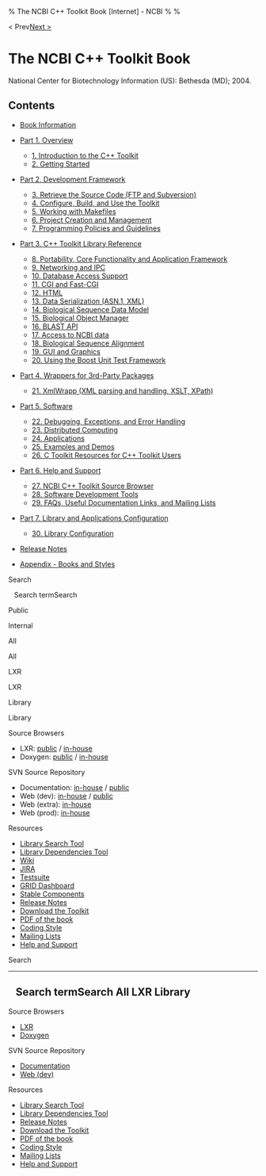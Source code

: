 % The NCBI C++ Toolkit Book [Internet] - NCBI
% 
% 

\< Prev[Next \>](toolkit.fm.html "Next page")

The NCBI C++ Toolkit Book
=========================

National Center for Biotechnology Information (US): Bethesda (MD); 2004.

Contents
--------

-   [Book Information](toolkit.fm.html)
-   [Part 1. Overview](part1.html)
    -   [1. Introduction to the C++ Toolkit](ch_intro.html)
    -   [2. Getting Started](ch_start.html)

-   [Part 2. Development Framework](part2.html)
    -   [3. Retrieve the Source Code (FTP and
        Subversion)](ch_getcode_svn.html)
    -   [4. Configure, Build, and Use the Toolkit](ch_config.html)
    -   [5. Working with Makefiles](ch_build.html)
    -   [6. Project Creation and Management](ch_proj.html)
    -   [7. Programming Policies and Guidelines](ch_style.html)

-   [Part 3. C++ Toolkit Library Reference](part3.html)
    -   [8. Portability, Core Functionality and Application
        Framework](ch_core.html)
    -   [9. Networking and IPC](ch_conn.html)
    -   [10. Database Access Support](ch_dbapi.html)
    -   [11. CGI and Fast-CGI](ch_cgi.html)
    -   [12. HTML](ch_html.html)
    -   [13. Data Serialization (ASN.1, XML)](ch_ser.html)
    -   [14. Biological Sequence Data Model](ch_datamod.html)
    -   [15. Biological Object Manager](ch_objmgr.html)
    -   [16. BLAST API](ch_blast.html)
    -   [17. Access to NCBI data](ch_dataaccess.html)
    -   [18. Biological Sequence Alignment](ch_algoalign.html)
    -   [19. GUI and Graphics](ch_gui.html)
    -   [20. Using the Boost Unit Test Framework](ch_boost.html)

-   [Part 4. Wrappers for 3rd-Party Packages](part4.html)
    -   [21. XmlWrapp (XML parsing and handling, XSLT,
        XPath)](ch_xmlwrapp.html)

-   [Part 5. Software](part5.html)
    -   [22. Debugging, Exceptions, and Error Handling](ch_debug.html)
    -   [23. Distributed Computing](ch_grid.html)
    -   [24. Applications](ch_app.html)
    -   [25. Examples and Demos](ch_demo.html)
    -   [26. C Toolkit Resources for C++ Toolkit Users](ch_res.html)

-   [Part 6. Help and Support](part6.html)
    -   [27. NCBI C++ Toolkit Source Browser](ch_browse.html)
    -   [28. Software Development Tools](ch_devtools.html)
    -   [29. FAQs, Useful Documentation Links, and Mailing
        Lists](ch_faq.html)

-   [Part 7. Library and Applications Configuration](part7.html)
    -   [30. Library Configuration](ch_libconfig.html)

-   [Release Notes](part8.html)
-   [Appendix - Books and Styles](app1.appendix1.html)

Search

   Search termSearch

Public

Internal

All

All

LXR

LXR

Library

Library

Source Browsers

-   LXR:
    [public](http://www.ncbi.nlm.nih.gov/IEB/ToolBox/CPP_DOC/lxr/ident)
    /
    [in-house](http://intranet.ncbi.nlm.nih.gov/ieb/ToolBox/CPP_DOC/lxr/ident)
-   Doxygen:
    [public](http://www.ncbi.nlm.nih.gov/IEB/ToolBox/CPP_DOC/doxyhtml) /
    [in-house](http://intranet.ncbi.nlm.nih.gov/ieb/ToolBox/CPP_DOC/doxyhtml)

SVN Source Repository

-   Documentation:
    [in-house](ch_getcode_svn.html#ch_getcode_svn.code_retrieval) /
    [public](ch_getcode_svn.html#ch_getcode_svn.external)
-   Web (dev):
    [in-house](https://svn.ncbi.nlm.nih.gov/viewvc/toolkit/trunk/c++) /
    [public](http://www.ncbi.nlm.nih.gov/viewvc/v1/trunk/c++/)
-   Web (extra):
    [in-house](https://svn.ncbi.nlm.nih.gov/viewvc/toolkit/trunk/internal/c++)
-   Web (prod):
    [in-house](https://svn.ncbi.nlm.nih.gov/viewvc/toolkit/production/components)

Resources

-   [Library Search
    Tool](http://intranet.ncbi.nlm.nih.gov/ieb/ToolBox/CPP_DOC/lib_search/libsearch.cgi)
-   [Library Dependencies
    Tool](http://intranet.ncbi.nlm.nih.gov/ieb/ToolBox/CPP_DOC/depgraphs/dglistdeps.cgi)
-   [Wiki](http://intranet.ncbi.nlm.nih.gov/wiki-private/CxxToolkit)
-   [JIRA](https://jira.ncbi.nlm.nih.gov/browse/CXX)
-   [Testsuite](http://intranet.ncbi.nlm.nih.gov/ieb/ToolBox/STAT/test_stat/test_stat_ext.cgi)
-   [GRID Dashboard](http://intranet/ieb/ToolBox/GRID/dashboard/)
-   [Stable
    Components](http://intranet.ncbi.nlm.nih.gov/ieb/ToolBox/SC/index.html)
-   [Release Notes](release_notes.html)
-   [Download the
    Toolkit](ch_getcode_svn.html#ch_getcode_svn.ftp_download)
-   [PDF of the
    book](http://www.ncbi.nlm.nih.gov/toolkit/doc/book/pdf/TOC.pdf)
-   [Coding Style](ch_style.html)
-   [Mailing Lists](ch_faq.html#ch_faq.mailing_lists)
-   [Help and Support](mailto:cpp-doc@ncbi.nlm.nih.gov)

Search

  ----------------------
     Search termSearch
  All
  LXR
  Library
  ----------------------

Source Browsers

-   [LXR](http://www.ncbi.nlm.nih.gov/IEB/ToolBox/CPP_DOC/lxr/ident)
-   [Doxygen](http://www.ncbi.nlm.nih.gov/IEB/ToolBox/CPP_DOC/lxr/ident)

SVN Source Repository

-   [Documentation](ch_getcode_svn.html#ch_getcode_svn.external)
-   [Web (dev)](http://www.ncbi.nlm.nih.gov/viewvc/v1/trunk/c++/)

Resources

-   [Library Search
    Tool](http://www.ncbi.nlm.nih.gov/IEB/ToolBox/CPP_DOC/lib_search/libsearch.cgi)
-   [Library Dependencies
    Tool](http://www.ncbi.nlm.nih.gov/IEB/ToolBox/CPP_DOC/depgraphs/dglistdeps.cgi)
-   [Release Notes](release_notes.html)
-   [Download the
    Toolkit](ch_getcode_svn.html#ch_getcode_svn.ftp_download)
-   [PDF of the
    book](http://www.ncbi.nlm.nih.gov/toolkit/doc/book/pdf/TOC.pdf)
-   [Coding Style](ch_style.html)
-   [Mailing Lists](ch_faq.html#ch_faq.mailing_lists)
-   [Help and Support](mailto:cpp-doc@ncbi.nlm.nih.gov)
